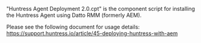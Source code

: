 "Huntress Agent Deployment 2.0.cpt" is the component script for installing the Huntress Agent using Datto RMM (formerly AEM).

Please see the following document for usage details:
https://support.huntress.io/article/45-deploying-huntress-with-aem
